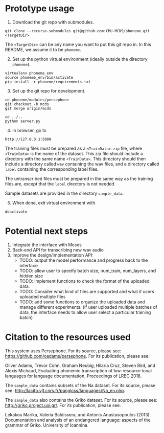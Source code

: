# Prototype usage

1. Download the git repo with submodules.
```
git clone --recurse-submodules git@github.com:CMU-MCDS/phoneme.git <TargetDir>
```
The `<TargetDir>` can be any name you want to put this git repo in. In this README, we assume it to be `phoneme`.

2. Set up the python virtual environment (ideally outside the directory `phoneme`).
```
virtualenv phoneme_env
source phoneme_env/bin/activate
pip install -r phoneme/requirements.txt
```

3. Set up the git repo for development.
```
cd phoneme/modules/persephone
git checkout -b mcds
git merge origin/mcds

cd ../..
python server.py
```

4. In browser, go to
```
http://127.0.0.1:5000
```
The training files must be prepared as a `<TrainData>.zip` file, where `<TrainData>` is the name of the dataset. This zip file should include a directory with the same name `<TrainData>`. This directory should then include a directory called `wav` containing the wav files, and a directory called `label` containing the corresponding label files.

The untranscribed files must be prepared in the same way as the training files are, except that the `label` directory is not needed.

Sample datasets are provided in the directory `sample_data`.

5. When done, exit virtual environment with
```
deactivate
```

# Potential next steps
1) Integrate the interface with Moses
2) Back-end API for transcribing new wav audio
3) Improve the design/implementation API: 
	- TODO: output the model performance and progress back to the interface
	- TODO: allow user to specify batch size, num_train, num_layers, and hidden size 
	- TODO: implement functions to check the format of the uploaded data. 
	- TODO: Consider what kind of files are supported and what if users uploaded multiple files
	- TODO: add some functions to organize the uploaded data and manage different experiments. (if user uploaded multiple batches of data, the interface needs to allow user select a particular training batch)


# Citation to the resources used
This system uses Persephone. For its source, please see: https://github.com/oadams/persephone. For its publication, please see:

Oliver Adams, Trevor Cohn, Graham Neubig, Hilaria Cruz, Steven Bird, and Alexis Michaud, Evaluating phonemic transcription of low-resource tonal languages for language documentation, Proceedings of LREC 2018.

The `sample_data` contains subsets of the Na dataset. For its source, please see: http://lacito.vjf.cnrs.fr/pangloss/languages/Na_en.php.

The `sample_data` also contains the Griko dataset. For its source, please see: http://griko.project.uoi.gr/. For its publication, please see:

Lekakou Marika, Valeria Baldissera, and Antonis Anastasopoulos (2013). Documentation and analysis of an endangered language: aspects of the grammar of Griko. University of Ioannina.
